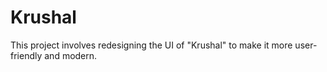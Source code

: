 # Krushal
This project involves redesigning the UI of "Krushal" to make it more user-friendly and modern.
